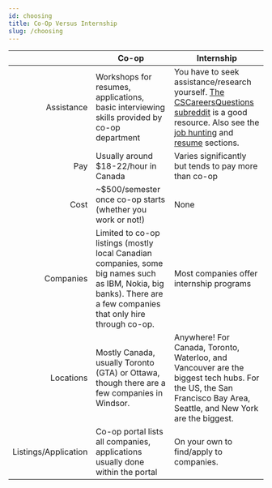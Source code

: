 ```yaml
---
id: choosing
title: Co-Op Versus Internship
slug: /choosing
---
```


|                      | Co-op                                                                                                                                                              | Internship                                                                                                                                                       |
| -------------------: | ------------------------------------------------------------------------------------------------------------------------------------------------------------------ | ---------------------------------------------------------------------------------------------------------------------------------------------------------------- |
|           Assistance | Workshops for resumes, applications, basic interviewing skills provided by co-op department                                                                        | You have to seek assistance/research yourself. [The CSCareersQuestions subreddit][0] is a good resource. Also see the [job hunting][1] and [resume][2] sections. |
|                  Pay | Usually around $18-22/hour in Canada                                                                                                                               | Varies significantly but tends to pay more than co-op                                                                                                            |
|                 Cost | ~$500/semester once co-op starts (whether you work or not!)                                                                                                        | None                                                                                                                                                             |
|            Companies | Limited to co-op listings (mostly local Canadian companies, some big names such as IBM, Nokia, big banks). There are a few companies that only hire through co-op. | Most companies offer internship programs                                                                                                                         |
|            Locations | Mostly Canada, usually Toronto (GTA) or Ottawa, though there are a few companies in Windsor.                                                                       | Anywhere! For Canada, Toronto, Waterloo, and Vancouver are the biggest tech hubs. For the US, the San Francisco Bay Area, Seattle, and New York are the biggest. |
| Listings/Application | Co-op portal lists all companies, applications usually done within the portal                                                                                      | On your own to find/apply to companies.                                                                                                                          |

[0]: https://reddit.com/r/cscareerquestions
[1]: /careers/finding_jobs
[2]: /careers/resumes
